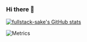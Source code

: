 ### Hi there 👋
[![fullstack-sake's GitHub stats](https://github-readme-stats.vercel.app/api?username=fullstack-sake)](https://github.com/anuraghazra/github-readme-stats)


![Metrics](https://metrics.lecoq.io/fullstack-sake?template=classic&discussions=1&achievements=1&languages=1&isocalendar=1&isocalendar.duration=half-year&languages.limit=8&languages.threshold=0%25&languages.colors=github&languages.sections=most-used&languages.indepth=false&languages.analysis.timeout=15&languages.categories=markup%2C%20programming&languages.recent.categories=markup%2C%20programming&languages.recent.load=300&languages.recent.days=14&achievements.threshold=C&achievements.secrets=true&achievements.display=detailed&achievements.limit=0&discussions.categories=true&discussions.categories.limit=0&config.timezone=Asia%2FShanghai)


<!--
**fullstack-sake/fullstack-sake** is a ✨ _special_ ✨ repository because its `README.md` (this file) appears on your GitHub profile.

Here are some ideas to get you started:

- 🔭 I’m currently working on ...
- 🌱 I’m currently learning ...
- 👯 I’m looking to collaborate on ...
- 🤔 I’m looking for help with ...
- 💬 Ask me about ...
- 📫 How to reach me: ...
- 😄 Pronouns: ...
- ⚡ Fun fact: ...
-->
